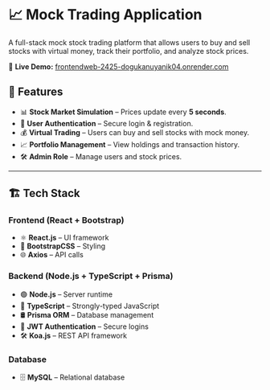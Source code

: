 # 📈 Mock Trading Application

A full-stack mock stock trading platform that allows users to buy and sell stocks with virtual money, track their portfolio, and analyze stock prices.

🚀 **Live Demo:** [frontendweb-2425-dogukanuyanik04.onrender.com](https://frontendweb-2425-dogukanuyanik04.onrender.com/)  

## 🚀 Features
- 📊 **Stock Market Simulation** – Prices update every **5 seconds**.
- 🔐 **User Authentication** – Secure login & registration.
- 💰 **Virtual Trading** – Users can buy and sell stocks with mock money.
- 📈 **Portfolio Management** – View holdings and transaction history.
- 🛠 **Admin Role** – Manage users and stock prices.

---

## 🏗 Tech Stack
### **Frontend** (React + Bootstrap)
- ⚛️ **React.js** – UI framework
- 🎨 **BootstrapCSS** – Styling
- 🌐 **Axios** – API calls

### **Backend** (Node.js + TypeScript + Prisma)
- 🟢 **Node.js** – Server runtime
- 🔷 **TypeScript** – Strongly-typed JavaScript
- 🛢 **Prisma ORM** – Database management
- 🔐 **JWT Authentication** – Secure logins
- 🛠 **Koa.js** – REST API framework

### **Database**
- 🗄 **MySQL** – Relational database

